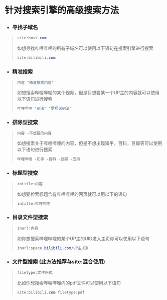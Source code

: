 # 针对搜索引擎的高级搜索方法

- ### 寻找子域名
> ```java
> site:host.com
> ```
> 如想寻找哔哩哔哩的所有子域名可以使用以下语句在搜索引擎进行搜索
> ```java
> site:bilibili.com
> ```

- ### 精准搜索
> ```java
> 内容 "精准搜索内容"
> ```
> 如想搜索哔哩哔哩的某个视频，但是只想要某一个UP主的内容就可以使用以下语句进行搜索
> ```java
> 哔哩哔哩 "刑法" "罗翔说刑法"
> ```

- ### 排除型搜索
> ```java
> 内容 -不想要的内容
> ```
> 如想搜索关于哔哩哔哩的内容，但是不想出现知乎，百科，豆瓣等可以使用以下语句进行搜索
> ```java
> 哔哩哔哩 -知乎 -百科 -豆瓣 -应用
> ```

- ### 标题型搜索
> ```java
> intitle:内容
> ```
> 如想要检索标题含有哔哩哔哩的网页就可以用以下的语句
> ```java
> intitle:哔哩哔哩
> ```

- ### 目录文件型搜索
> ```java
> inurl:内容
> ```
> 如你想搜索哔哩哔哩的某个UP主的UID进入主页你可以使用以下语句
> ```java
> inurl:space.bilibili.com/UP主UID
> ```

- ### 文件型搜索 (此方法推荐与site:混合使用)
>```java
> filetype:文件格式
> ```
> 比如你想搜索哔哩哔哩内的pdf文件可以使用以下语句
> ```java
> site:bilibili.com filetype:pdf
> ```
